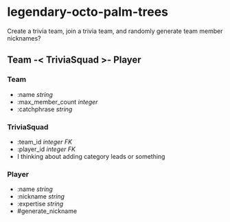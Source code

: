 # legendary-octo-palm-trees
Create a trivia team, join a trivia team, and randomly generate team member nicknames?

## Team -< TriviaSquad >- Player

### Team
- :name _string_
- :max_member_count _integer_
- :catchphrase _string_

### TriviaSquad
- :team_id _integer FK_
- :player_id _integer FK_
- I thinking about adding category leads or something

### Player
- :name _string_
- :nickname _string_
- :expertise _string_
- #generate_nickname